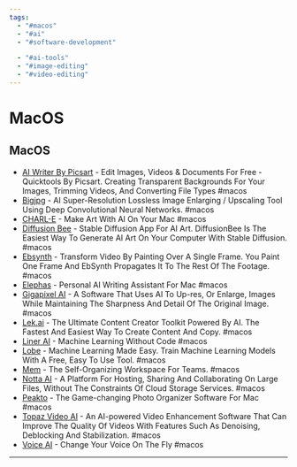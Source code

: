 ```yaml
---
tags:
  - "#macos"
  - "#ai"
  - "#software-development"

  - "#ai-tools"
  - "#image-editing"
  - "#video-editing"
---
```

# MacOS

## MacOS

- [AI Writer By Picsart](http://tools.picsart.com) - Edit Images, Videos & Documents For Free - Quicktools By Picsart. Creating Transparent Backgrounds For Your Images, Trimming Videos, And Converting File Types #macos
- [Bigjpg](https://bigjpg.com/) - AI Super-Resolution Lossless Image Enlarging / Upscaling Tool Using Deep Convolutional Neural Networks. #macos
- [CHARL-E](https://www.charl-e.com/) - Make Art With AI On Your Mac #macos
- [Diffusion Bee](http://diffusionbee.com) - Stable Diffusion App For AI Art. DiffusionBee Is The Easiest Way To Generate AI Art On Your Computer With Stable Diffusion. #macos
- [Ebsynth](http://ebsynth.com) - Transform Video By Painting Over A Single Frame. You Paint One Frame And EbSynth Propagates It To The Rest Of The Footage. #macos
- [Elephas](https://elephas.app/) - Personal AI Writing Assistant For Mac #macos
- [Gigapixel AI](https://www.topazlabs.com/gigapixel-ai/) - A Software That Uses AI To Up-res, Or Enlarge, Images While Maintaining The Sharpness And Detail Of The Original Image. #macos
- [Lek.ai](https://lek.ai/) - The Ultimate Content Creator Toolkit Powered By AI. The Fastest And Easiest Way To Create Content And Copy. #macos
- [Liner AI](https://liner.ai/) - Machine Learning Without Code #macos
- [Lobe](https://www.lobe.ai/) - Machine Learning Made Easy. Train Machine Learning Models With A Free, Easy To Use Tool. #macos
- [Mem](https://get.mem.ai/) - The Self-Organizing Workspace For Teams. #macos
- [Notta AI](https://www.notta.ai/en) - A Platform For Hosting, Sharing And Collaborating On Large Files, Without The Constraints Of Cloud Storage Services. #macos
- [Peakto](https://cyme.io/peakto-photo-organizer-software/) - The Game-changing Photo Organizer Software For Mac #macos
- [Topaz Video AI](https://www.topazlabs.com/video-enhance-ai/) - An AI-powered Video Enhancement Software That Can Improve The Quality Of Videos With Features Such As Denoising, Deblocking And Stabilization. #macos
- [Voice AI](http://voice.ai) - Change Your Voice On The Fly   #macos

---
